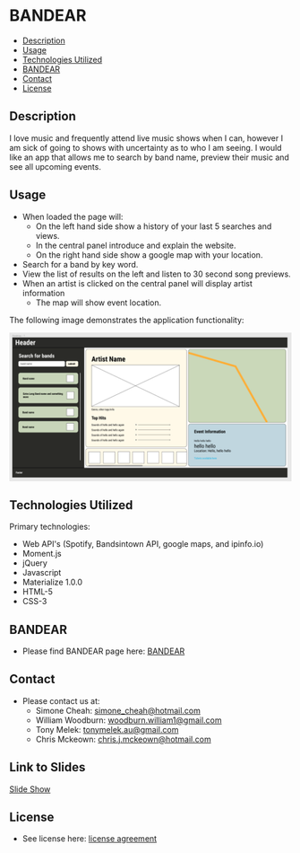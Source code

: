 # BANDEAR

* [Description](#Description)
* [Usage](#Usage)
* [Technologies Utilized](#Technologies-Utilized)
* [BANDEAR](#BANDEAR)
* [Contact](#Contact)
* [License](#License)

## Description
I love music and frequently attend live music shows when I can, however I am sick of going to shows with uncertainty as to who I am seeing. I would like an app that allows me to search by band name, preview their music and see all upcoming events.

## Usage
* When loaded the page will:
    * On the left hand side show a history of your last 5 searches and views.
    * In the central panel introduce and explain the website.
    * On the right hand side show a google map with your location.
* Search for a band by key word.
* View the list of results on the left and listen to 30 second song previews.
* When an artist is clicked on the central panel will display artist information
    * The map will show event location.

The following image demonstrates the application functionality:

<img src="./Assets/Images/Mockup-190920.png" alt="Mockup webpage layout" vertical-align="text-top" style="vertical-align:top"> 

## Technologies Utilized
Primary technologies:
* Web API's (Spotify, Bandsintown API, google maps, and ipinfo.io)
* Moment.js
* jQuery
* Javascript
* Materialize 1.0.0
* HTML-5
* CSS-3

## BANDEAR

* Please find BANDEAR page here: <a href="https://chrisjmckeown.github.io/simone_william_tony_chris/" target="_blank">BANDEAR</a>

## Contact

* Please contact us at: 
    * Simone Cheah: simone_cheah@hotmail.com
    * William Woodburn: woodburn.william1@gmail.com
    * Tony Melek: tonymelek.au@gmail.com
    * Chris Mckeown: chris.j.mckeown@hotmail.com
    
## Link to Slides
[Slide Show](https://docs.google.com/presentation/d/1GCubsO5xMH9TeXnAAwebHLnGM0IKQegNnpzyYpVBtgc/edit?usp=sharing)

## License

* See license here: <a href="https://github.com/chrisjmckeown/Weather_Dashboard/blob/master/LICENSE" target="_blank">license agreement</a>
